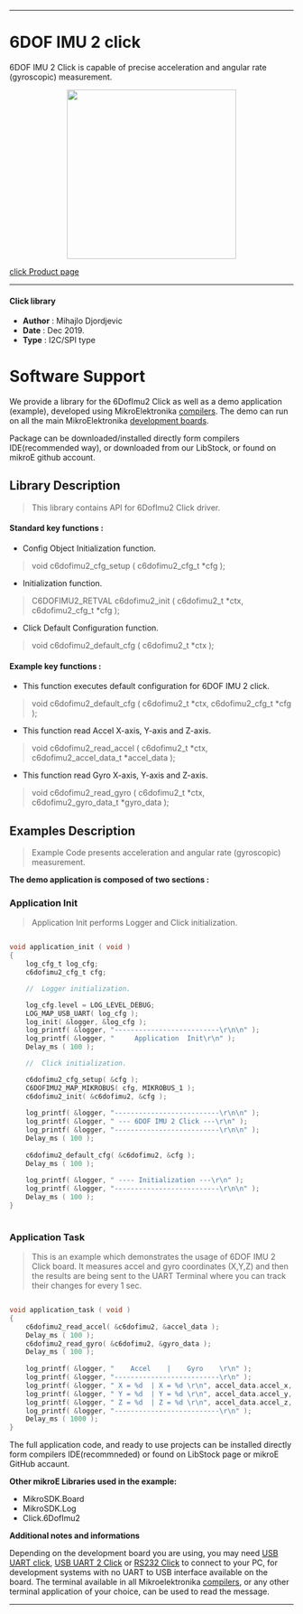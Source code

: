 
 

---
# 6DOF IMU 2 click

6DOF IMU 2 Click is capable of precise acceleration and angular rate (gyroscopic) measurement.

<p align="center">
  <img src="https://download.mikroe.com/images/click_for_ide/6dofimu2_click.png" height=300px>
</p>

[click Product page](https://www.mikroe.com/6dof-imu-2-click)

---


#### Click library 

- **Author**        : Mihajlo Djordjevic
- **Date**          : Dec 2019.
- **Type**          : I2C/SPI type


# Software Support

We provide a library for the 6DofImu2 Click 
as well as a demo application (example), developed using MikroElektronika 
[compilers](https://shop.mikroe.com/compilers). 
The demo can run on all the main MikroElektronika [development boards](https://shop.mikroe.com/development-boards).

Package can be downloaded/installed directly form compilers IDE(recommended way), or downloaded from our LibStock, or found on mikroE github account. 

## Library Description

> This library contains API for 6DofImu2 Click driver.

#### Standard key functions :

- Config Object Initialization function.
> void c6dofimu2_cfg_setup ( c6dofimu2_cfg_t *cfg ); 
 
- Initialization function.
> C6DOFIMU2_RETVAL c6dofimu2_init ( c6dofimu2_t *ctx, c6dofimu2_cfg_t *cfg );

- Click Default Configuration function.
> void c6dofimu2_default_cfg ( c6dofimu2_t *ctx );


#### Example key functions :

- This function executes default configuration for 6DOF IMU 2 click.
> void c6dofimu2_default_cfg ( c6dofimu2_t *ctx, c6dofimu2_cfg_t *cfg );
 
- This function read Accel X-axis, Y-axis and Z-axis.
> void c6dofimu2_read_accel ( c6dofimu2_t *ctx, c6dofimu2_accel_data_t *accel_data );

- This function read Gyro X-axis, Y-axis and Z-axis.
> void c6dofimu2_read_gyro ( c6dofimu2_t *ctx, c6dofimu2_gyro_data_t *gyro_data );

## Examples Description

> 
> Example Code presents acceleration and angular rate (gyroscopic) measurement.
> 

**The demo application is composed of two sections :**

### Application Init 

>
> Application Init performs Logger and Click initialization.
> 

```c

void application_init ( void )
{
    log_cfg_t log_cfg;
    c6dofimu2_cfg_t cfg;

    //  Logger initialization.

    log_cfg.level = LOG_LEVEL_DEBUG;
    LOG_MAP_USB_UART( log_cfg );
    log_init( &logger, &log_cfg );
    log_printf( &logger, "--------------------------\r\n\n" );
    log_printf( &logger, "     Application  Init\r\n" );
    Delay_ms ( 100 );

    //  Click initialization.

    c6dofimu2_cfg_setup( &cfg );
    C6DOFIMU2_MAP_MIKROBUS( cfg, MIKROBUS_1 );
    c6dofimu2_init( &c6dofimu2, &cfg );
    
    log_printf( &logger, "--------------------------\r\n\n" );
    log_printf( &logger, " --- 6DOF IMU 2 Click ---\r\n" );
    log_printf( &logger, "--------------------------\r\n\n" );
    Delay_ms ( 100 );
    
    c6dofimu2_default_cfg( &c6dofimu2, &cfg );
    Delay_ms ( 100 );
    
    log_printf( &logger, " ---- Initialization ---\r\n" );
    log_printf( &logger, "--------------------------\r\n\n" );
    Delay_ms ( 100 );
}
  
```

### Application Task

>
> This is an example which demonstrates the usage of 6DOF IMU 2 Click board.
> It measures accel and gyro coordinates (X,Y,Z) and then the results 
> are being sent to the UART Terminal where you can track their changes for every 1 sec.
> 

```c

void application_task ( void )
{
    c6dofimu2_read_accel( &c6dofimu2, &accel_data );
    Delay_ms ( 100 );
    c6dofimu2_read_gyro( &c6dofimu2, &gyro_data );
    Delay_ms ( 100 );
    
    log_printf( &logger, "    Accel    |    Gyro    \r\n" );
    log_printf( &logger, "--------------------------\r\n" );
    log_printf( &logger, " X = %d  | X = %d \r\n", accel_data.accel_x, gyro_data.gyro_x );
    log_printf( &logger, " Y = %d  | Y = %d \r\n", accel_data.accel_y, gyro_data.gyro_y );
    log_printf( &logger, " Z = %d  | Z = %d \r\n", accel_data.accel_z, gyro_data.gyro_z );
    log_printf( &logger, "--------------------------\r\n" );    
    Delay_ms ( 1000 );
}

```

The full application code, and ready to use projects can be  installed directly form compilers IDE(recommneded) or found on LibStock page or mikroE GitHub accaunt.

**Other mikroE Libraries used in the example:** 

- MikroSDK.Board
- MikroSDK.Log
- Click.6DofImu2

**Additional notes and informations**

Depending on the development board you are using, you may need 
[USB UART click](https://shop.mikroe.com/usb-uart-click), 
[USB UART 2 Click](https://shop.mikroe.com/usb-uart-2-click) or 
[RS232 Click](https://shop.mikroe.com/rs232-click) to connect to your PC, for 
development systems with no UART to USB interface available on the board. The 
terminal available in all Mikroelektronika 
[compilers](https://shop.mikroe.com/compilers), or any other terminal application 
of your choice, can be used to read the message.



---
